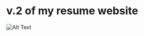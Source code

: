 # v.2 of my resume website

![Alt Text](https://giphy.com/clips/theoffice-the-office-peacock-tv-show-G96zgIcQn1L2xpmdxi)
